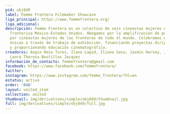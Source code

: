 ```yaml
---
pid: obj049
label: Femme Frontera Filmmaker Showcase
liga_principal: https://www.femmefrontera.org/
liga_adicional: 
descripción: Femme Frontera es un colectivo de seis cineastas mujeres de la región
  fronteriza México-Estados Unidos. Abogamos por la amplificación de películas realizadas
  por cineastas mujeres de las fronteras de todo el mundo. Celebramos estas voces
  únicas a través de trabajo de exhibición, financiando proyectos dirigidos por mujeres
  y proporcionando educación cinematográfica.
creadorxs: Angie Reza Tures, Ilana Lapid, Iliana Sosa, Jazmin Harvey, Jennifer Lucero,
  Laura Theresa Bustillos Jacquez
información_de_contacto: femmefrontera@gmail.com
facebook: https://www.facebook.com/femmefrontera/
twitter: 
instagram: https://www.instagram.com/femme_frontera/?hl=en
estatus: activo
order: '048'
layout: united_item
collection: united
thumbnail: img/derivatives/simple/obj049/thumbnail.jpg
full: img/derivatives/simple/obj049/full.jpg
---
```

